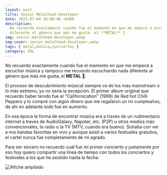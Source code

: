```yaml
---
layout: post
title: Senior Metalhead Developer
date: 2025-07-04 10:00:00 +0300
description:
  No recuerdo exactamente cuando fue el momento en que me empecé a escuchar música y tampoco me recuerdo escuchando nada
  diferente al género que más me gusta, el **METAL** 🤘
img: senior-metalhead-developer.webp
img-cover: senior-metalhead-developer.webp
tags: [ metal,música,conciertos ]
category: IRL
---
```


No recuerdo exactamente cuando fue el momento en que me empecé a escuchar música y tampoco me recuerdo escuchando nada
diferente al género que más me gusta, el **METAL** 🤘.

El proceso de descubrimiento músical siempre va de los más mainstream o lo más extremo, yo no sería la excepción. El
primer album original que recuerdo haber tenido fue el "Californication" (1999) de Red hot Chilli Peppers y lo compré
con algún dinero que me regalaron un mi cumpleaños, de ahi en adelante todo fue en aumento.

En esa época la forma de encontrar música era a través de un rudimentario internet a traves de AudioGalaxy, Napster,
etc. (P2P) u otros medios más convencionales, la radio o la TV (MTV, cuando era bueno). Soñaba con ver a mis bandas
favoritas en vivo y aunque asistí a varios festivales gratuitos, el cartel nunca fue completamente de mi agrado.

Para ser sincero no recuerdo cuál fue mi primer concierto y justamente por eso hoy quiero compartir una línea de tiempo
con todos los conciertos y festivales a los que he asistido hasta la fecha:

<div class="timeline" id="timeline"></div>

<script>
  const events = [
    {
      name: "Rock Fest Barcelona 2025",
      startDate: new Date("2025-06-26T00:00:00"),
      endDate: new Date("2025-06-29T00:00:00"),
      image: "/assets/images/blog/senior-metalhead-developer/20250626-rock-fest-barcelona.webp",
      type: "festival",
    },    
    {
      name: "Eluveitie + Amorphis + Dark Tranquility + Nailed To Obscurity",
      startDate: new Date("2022-11-17T15:30:00"),
      image: "/assets/images/blog/senior-metalhead-developer/20221117-eluveitie-amorphis.jpg",
      type: "concert",
    },
    {
      name: "Saurom",
      startDate: new Date("2023-10-07T10:00:00"),
      image: "/assets/images/blog/senior-metalhead-developer/20231007-saurom.jpg",
      type: "concert",
    },
    {
      name: "Tierra Santa",
      startDate: new Date("2025-04-12T00:00:00"),
      image: "/assets/images/blog/senior-metalhead-developer/20250412-tierra-santa.webp",
      type: "concert",
    },
    {
      name: "Tierra Santa",
      startDate: new Date("2013-03-15T00:00:00"),
      image: "/assets/images/blog/senior-metalhead-developer/20130315-tierra-santa.jpg",
      type: "concert",
    },
    {
      name: "Gigatron",
      startDate: new Date("2017-06-02T00:00:00"),
      image: "/assets/images/blog/senior-metalhead-developer/20170602-gigatron.jpg",
      type: "concert",
    },
    {
      name: "Gigatron",
      startDate: new Date("2015-05-08T00:00:00"),
      image: "/assets/images/blog/senior-metalhead-developer/20150508-gigatron.webp",
      type: "concert",
    },
    {
      name: "Korpiklaani + Chanquen + Hordethor + Hishatana",
      startDate: new Date("2010-03-07T00:00:00"),
      image: "/assets/images/blog/senior-metalhead-developer/20100307-korpiklaani.jpg",
      type: "concert",
    },
    {
      name: "Cannibal Corpse",
      startDate: new Date("2010-03-07T00:00:00"),
      image: "/assets/images/blog/senior-metalhead-developer/20100217-cannibal-corpse.jpg",
      type: "concert",
    },
    {
      name: "Rhapsody + Beast In Black + Scarlet Aura",
      startDate: new Date("2018-03-18T00:00:00"),
      image: "/assets/images/blog/senior-metalhead-developer/20180320-rhapsody.jpg",
      type: "concert",
    },
    {
      name: "Powerwolf + Beast In Black + Serenity",
      startDate: new Date("2016-04-03T00:00:00"),
      image: "/assets/images/blog/senior-metalhead-developer/20160403-powerwolf.webp",
      type: "concert",
    },
    {
      name: "Sabaton + Apocalyptica + Amaranthe",
      startDate: new Date("2020-02-04T00:00:00"),
      image: "/assets/images/blog/senior-metalhead-developer/20200204-sabaton.jpg",
      type: "concert",
    },
    {
      name: "Therion + Imperial Age",
      startDate: new Date("2018-02-25T00:00:00"),
      image: "/assets/images/blog/senior-metalhead-developer/20180225-therion.jpg",
      type: "concert",
    },
    {
      name: "Iron Maiden",
      startDate: new Date("2009-03-07T00:00:00"),
      image: "/assets/images/blog/senior-metalhead-developer/20090307-ironmaiden.jpg",
      type: "concert",
    },
    {
      name: "Kiss",
      startDate: new Date("2009-04-11T00:00:00"),
      image: "/assets/images/blog/senior-metalhead-developer/20090411-kiss.jpeg",
      type: "concert",
    },
    {
      name: "Metallica",
      startDate: new Date("2010-03-10T00:00:00"),
      image: "/assets/images/blog/senior-metalhead-developer/20100310-metallica.jpg",
      type: "concert",
    },
    {
      name: "Dark Tranquillity",
      startDate: new Date("2005-05-19T00:00:00"),
      image: "/assets/images/blog/senior-metalhead-developer/20050519_dark-tranquillity.jpg",
      type: "concert",
    },
    {
      name: "Therion",
      startDate: new Date("2004-08-22T00:00:00"),
      image: "/assets/images/blog/senior-metalhead-developer/20040722-therion.jpg",
      type: "concert",
    },
    {
      name: "Therion",
      startDate: new Date("2010-10-09T00:00:00"),
      image: "/assets/images/blog/senior-metalhead-developer/20101009-therion.webp",
      type: "concert",
    },
    {
      name: "Lacrimosa",
      startDate: new Date("2010-10-07T00:00:00"),
      image: "/assets/images/blog/senior-metalhead-developer/20101007-lacrimosa.jpg",
      type: "concert",
    },
    {
      name: "Nightwish",
      startDate: new Date("2004-12-08T00:00:00"),
      image: "/assets/images/blog/senior-metalhead-developer/20041208-nightwish.jpg",
      type: "concert",
    },
    {
      name: "Lacuna Coil",
      startDate: new Date("2010-06-12T00:00:00"),
      image: "/assets/images/blog/senior-metalhead-developer/20100612-lacuna-coil.jpg",
      type: "concert",
    },
    {
      name: "Angra",
      startDate: new Date("2010-05-16T00:00:00"),
      image: "/assets/images/blog/senior-metalhead-developer/20100516-angra.jpg",
      type: "concert",
    },
    {
      name: "Angra",
      startDate: new Date("2005-09-25T00:00:00"),
      image: "/assets/images/blog/senior-metalhead-developer/20050925-angra.jpg",
      type: "concert",
    },
    {
      name: "Metallica + Ghost",
      startDate: new Date("2019-05-05T00:00:00"),
      image: "/assets/images/blog/senior-metalhead-developer/20190505-metallica.webp",
      type: "concert",
    },
    {
      name: "Epica",
      startDate: new Date("2008-09-13T00:00:00"),
      image: "/assets/images/blog/senior-metalhead-developer/20080913-epica.jpg",
      type: "concert",
    },
    {
      name: "Stratovarius + Amaranthe + Seven Kingdoms",
      startDate: new Date("2013-04-05T00:00:00"),
      image: "/assets/images/blog/senior-metalhead-developer/20130405-stratovariuos.jpg",
      type: "concert",
    },
    {
      name: "Children of Bodom + Decapitated + Medeia",
      startDate: new Date("2013-10-26T00:00:00"),
      image: "/assets/images/blog/senior-metalhead-developer/20131026-children-of-bodom.jpg",
      type: "concert",
    },
    {
      name: "God Save The Queen",
      startDate: new Date("2014-10-24T00:00:00"),
      image: "/assets/images/blog/senior-metalhead-developer/20141024-god-save-the-queen.jpg",
      type: "concert",
    },
    {
      name: "Tierra Santa",
      startDate: new Date("2014-12-27T00:00:00"),
      image: "/assets/images/blog/senior-metalhead-developer/20141227-tierra-santa.webp",
      type: "concert",
    },
    {
      name: "Avantasia",
      startDate: new Date("2016-03-11T00:00:00"),
      image: "/assets/images/blog/senior-metalhead-developer/20160311_avantasia.jpg",
      type: "concert",
    },
    {
      name: "Rhapsody",
      startDate: new Date("2001-07-22T00:00:00"),
      image: "/assets/images/blog/senior-metalhead-developer/20010722-rhapsody.jpg",
      type: "concert",
    },
    {
      name: "Amon Amarth",
      startDate: new Date("2009-05-14T00:00:00"),
      image: "/assets/images/blog/senior-metalhead-developer/20090514-amon-amarth.jpg",
      type: "concert",
    },
    {
      name: "Kamelot + Xandria + Triosphere + Blackguard",
      startDate: new Date("2012-11-11T00:00:00"),
      image: "/assets/images/blog/senior-metalhead-developer/20121111-kamelot.jpg",
      type: "concert",
    },
    {
      name: "Helloween + Gammaray + Shadowside",
      startDate: new Date("2013-02-28T00:00:00"),
      image: "/assets/images/blog/senior-metalhead-developer/20130228-helloween.jpg",
      type: "concert",
    },
    {
      name: "Dark Moor + Sinheresy + Mindfeeder + Menzia",
      startDate: new Date("2014-02-21T00:00:00"),
      image: "/assets/images/blog/senior-metalhead-developer/20140221-dark-moor.webp",
      type: "concert",
    },
    {
      name: "Dragonforce",
      startDate: new Date("2009-05-19T00:00:00"),
      image: "/assets/images/blog/senior-metalhead-developer/20090519-dragonforce.jpg",
      type: "concert",
    },
    {
      name: "Judas Priest",
      startDate: new Date("2008-11-03T00:00:00"),
      image: "/assets/images/blog/senior-metalhead-developer/20081103-judas-priest.jpg",
      type: "concert",
    },
    {
      name: "Belphegor + God Dethroned + Elexorien",
      startDate: new Date("2009-09-20T00:00:00"),
      image: "/assets/images/blog/senior-metalhead-developer/20090920-belphegor.jpg",
      type: "concert",
    },
    {
      name: "Testament",
      startDate: new Date("2008-05-25T00:00:00"),
      image: "/assets/images/blog/senior-metalhead-developer/20080525-testament.jpg",
      type: "concert",
    },
    {
      name: "Iron Maiden",
      startDate: new Date("2008-02-28T00:00:00"),
      image: "/assets/images/blog/senior-metalhead-developer/20080228-iron-maiden.webp",
      type: "concert",
    },
    {
      name: "Kreator + Exodus",
      startDate: new Date("2009-10-11T00:00:00"),
      image: "/assets/images/blog/senior-metalhead-developer/20091011-kreator.jpg",
      type: "concert",
    },
    {
      name: "Mägo de Oz + Rata Blanca + Kraken",
      startDate: new Date("2009-10-11T00:00:00"),
      image: "/assets/images/blog/senior-metalhead-developer/20041128-mago-de-oz.jpg",
      type: "concert",
    },
    {
      name: "Mägo de Oz",
      startDate: new Date("2009-06-15T00:00:00"),
      image: "/assets/images/blog/senior-metalhead-developer/image-not-found.jpg",
      type: "concert",
    },
    {
      name: "Bunbury",
      startDate: new Date("2012-03-16T00:00:00"),
      image: "/assets/images/blog/senior-metalhead-developer/20120316-bunbury.jpg",
      type: "concert",
    },
    {
      name: "Wacken Open Air 2015",
      startDate: new Date("2015-07-30T00:00:00"),
      endDate: new Date("2015-08-01T00:00:00"),
      image: "/assets/images/blog/senior-metalhead-developer/20150730-wacken.jpg",
      type: "festival",
    },
    {
      name: "Rock Fest Barcelona 2014",
      startDate: new Date("2014-07-04T00:00:00"),
      endDate: new Date("2014-07-05T00:00:00"),
      image: "/assets/images/blog/senior-metalhead-developer/20140704-rock-fest-barcelona.webp",
      type: "festival",
    },
    {
      name: "Rock Fest Barcelona 2015",
      startDate: new Date("2015-07-23T00:00:00"),
      endDate: new Date("2015-07-25T00:00:00"),
      image: "/assets/images/blog/senior-metalhead-developer/20150723-rock-fest-barcelona.webp",
      type: "festival",
    },
    {
      name: "Rock Fest Barcelona 2016",
      startDate: new Date("2016-07-15T00:00:00"),
      endDate: new Date("2016-07-17T00:00:00"),
      image: "/assets/images/blog/senior-metalhead-developer/20160715-rock-fest-barcelona.webp",
      type: "festival",
    },
    {
      name: "Rock Fest Barcelona 2017",
      startDate: new Date("2017-06-30T00:00:00"),
      endDate: new Date("2017-07-02T00:00:00"),
      image: "/assets/images/blog/senior-metalhead-developer/20170630-rock-fest-barcelona.webp",
      type: "festival",
    },
    {
      name: "Rock Fest Barcelona 2018",
      startDate: new Date("2018-07-05T00:00:00"),
      endDate: new Date("2018-07-07T00:00:00"),
      image: "/assets/images/blog/senior-metalhead-developer/20180705-rock-fest-barcelona.webp",
      type: "festival",
    },
    {
      name: "Rock Fest Barcelona 2022",
      startDate: new Date("2022-06-30T00:00:00"),
      endDate: new Date("2022-07-02T00:00:00"),
      image: "/assets/images/blog/senior-metalhead-developer/20220630-rock-fest-barcelona.webp",
      type: "festival",
    },
    {
      name: "Rock Fest Barcelona 2024",
      startDate: new Date("2024-07-07T00:00:00"),
      image: "/assets/images/blog/senior-metalhead-developer/20240707-rock-fest-barcelona.webp",
      type: "festival",
    },
    {
      name: "Sonisphere",
      startDate: new Date("2013-06-01T00:00:00"),
      image: "/assets/images/blog/senior-metalhead-developer/20130601-sonisphere.webp",
      type: "festival",
    },
    {
      name: "Leyendas del Rock 2013",
      startDate: new Date("2013-08-08T00:00:00"),
      endDate: new Date("2013-08-10T00:00:00"),
      image: "/assets/images/blog/senior-metalhead-developer/20130808-leyendas-del-rock.png",
      type: "festival",
    },
    {
      name: "Leyendas del Rock 2015",
      startDate: new Date("2015-08-05T00:00:00"),
      endDate: new Date("2015-08-08T00:00:00"),
      image: "/assets/images/blog/senior-metalhead-developer/20150805-leyendas-del-rock.jpg",
      type: "festival",
    },
    {
      name: "Leyendas del Rock 2016",
      startDate: new Date("2016-08-10T00:00:00"),
      endDate: new Date("2016-08-13T00:00:00"),
      image: "/assets/images/blog/senior-metalhead-developer/20160810-leyendas-del-rock.jpg",
      type: "festival",
    },
    {
      name: "Leyendas del Rock 2017",
      startDate: new Date("2017-08-09T00:00:00"),
      endDate: new Date("2017-08-12T00:00:00"),
      image: "/assets/images/blog/senior-metalhead-developer/20170809-leyendas-del-rock.jpg",
      type: "festival",
    },
    {
      name: "Leyendas del Rock 2018",
      startDate: new Date("2018-08-08T00:00:00"),
      endDate: new Date("2018-08-11T00:00:00"),
      image: "/assets/images/blog/senior-metalhead-developer/20180808-leyendas-del-rock.jpg",
      type: "festival",
    },
    {
      name: "Leyendas del Rock 2022",
      startDate: new Date("2022-08-03T00:00:00"),
      endDate: new Date("2022-08-06T00:00:00"),
      image: "/assets/images/blog/senior-metalhead-developer/20220803-leyendas-del-rock.jpg",
      type: "festival",
    },
    {
      name: "Leyendas del Rock 2024",
      startDate: new Date("2024-08-07T00:00:00"),
      endDate: new Date("2024-08-10T00:00:00"),
      image: "/assets/images/blog/senior-metalhead-developer/20240807-leyendas-del-rock.jpg",
      type: "festival",
    },
    {
      name: "Hellfest 2016",
      startDate: new Date("2016-06-20T00:00:00"),
      endDate: new Date("2016-06-22T00:00:00"),
      image: "/assets/images/blog/senior-metalhead-developer/20140620-hellfest.jpg",
      type: "festival",
    },
    {
      name: "Metaldays 2013",
      startDate: new Date("2013-07-21T00:00:00"),
      endDate: new Date("2013-07-27T00:00:00"),
      image: "/assets/images/blog/senior-metalhead-developer/20130721-metaldays.webp",
      type: "festival",
    },
    {
      name: "Rock al Parque 2011",
      startDate: new Date("2011-06-01T00:00:00"),
      endDate: new Date("2011-06-04T00:00:00"),
      image: "/assets/images/blog/senior-metalhead-developer/20110601-rock-al-parque.jpg",
      type: "festival",
    },
    {
      name: "Rock al Parque 2010",
      startDate: new Date("2010-07-03T00:00:00"),
      endDate: new Date("2010-07-05T00:00:00"),
      image: "/assets/images/blog/senior-metalhead-developer/20100703-rock-al-parque.jpg",
      type: "festival",
    },
    {
      name: "Rock al Parque 2009",
      startDate: new Date("2009-06-27T00:00:00"),
      endDate: new Date("2009-06-29T00:00:00"),
      image: "/assets/images/blog/senior-metalhead-developer/20090627-rock-al-parque.jpg",
      type: "festival",
    },
    {
      name: "Rock al Parque 2008",
      startDate: new Date("2008-11-01T00:00:00"),
      endDate: new Date("2008-11-03T00:00:00"),
      image: "/assets/images/blog/senior-metalhead-developer/20081101-rock-al-parque.jpg",
      type: "festival",
    },
    {
      name: "Rock al Parque 2006",
      startDate: new Date("2006-10-14T00:00:00"),
      endDate: new Date("2006-10-16T00:00:00"),
      image: "/assets/images/blog/senior-metalhead-developer/20061014-rock-al-parque.jpg",
      type: "festival",
    },
    {
      name: "Rock al Parque 2005",
      startDate: new Date("2005-10-15T00:00:00"),
      endDate: new Date("2005-10-17T00:00:00"),
      image: "/assets/images/blog/senior-metalhead-developer/20051015-rock-al-parque.jpg",
      type: "festival",
    },
    {
      name: "Rock al Parque 2004",
      startDate: new Date("2004-10-30T00:00:00"),
      endDate: new Date("2004-11-01T00:00:00"),
      image: "/assets/images/blog/senior-metalhead-developer/20041030-rock-al-parque.jpg",
      type: "festival",
    },
    {
      name: "Nargaroth",
      startDate: new Date("2009-04-26T00:00:00"),
      image: "/assets/images/blog/senior-metalhead-developer/20090426-nargaroth.jpg",
      type: "concert",
    },
    {
      name: "Congregation Fest 3",
      startDate: new Date("2010-05-22T00:00:00"),
      image: "/assets/images/blog/senior-metalhead-developer/20100522-congregation-fest-3.jpeg",
      type: "festival",
    },
    {
      name: "Metalmania Colombia 2007",
      startDate: new Date("2007-06-30T00:00:00"),
      endDate: new Date("2007-07-01T00:00:00"),
      image: "/assets/images/blog/senior-metalhead-developer/20070630-metalmania.jpg",
      type: "festival",
    },
    {
      name: "Evocación A Símbolos del Rock Nacional",
      startDate: new Date("2006-11-19T00:00:00"),
      image: "/assets/images/blog/senior-metalhead-developer/20061119-evocacion.jpg",
      type: "festival",
    },
    {
      name: "After Forever",
      startDate: new Date("2005-07-06T00:00:00"),
      image: "/assets/images/blog/senior-metalhead-developer/20050706-after-forever.jpg",
      type: "concert",
    },
    {
      name: "Destruction",
      startDate: new Date("2006-04-14T00:00:00"),
      image: "/assets/images/blog/senior-metalhead-developer/20060414-destruction.jpg",
      type: "concert",
    },
    {
      name: "Rata Blanca + Krönös",
      startDate: new Date("2004-07-31T00:00:00"),
      image: "/assets/images/blog/senior-metalhead-developer/20040731-rata-blanca.jpg",
      type: "concert",
    },
    {
      name: "Tierra Santa",
      startDate: new Date("2024-01-19T00:00:00"),
      image: "/assets/images/blog/senior-metalhead-developer/20240112-tierra-santa.jpg",
      type: "concert",
    },
    {
      name: "Rafael Bittencourt",
      startDate: new Date("2008-12-06T00:00:00"),
      image: "/assets/images/blog/senior-metalhead-developer/image-not-found.jpg",
      type: "concert",
    },
    {
      name: "Metalmania Colombia 2006",
      startDate: new Date("2006-06-24T00:00:00"),
      endDate: new Date("2006-06-25T00:00:00"),
      image: "/assets/images/blog/senior-metalhead-developer/image-not-found.jpg",
      type: "festival",
    },
    {
      name: "Dark Tranquillity",
      startDate: new Date("2008-06-16T00:00:00"),
      image: "/assets/images/blog/senior-metalhead-developer/20080616-dark-tranquillity.jpg",
      type: "concert",
    },
    {
      name: "The Offspring",
      startDate: new Date("2004-10-29T00:00:00"),
      image: "/assets/images/blog/senior-metalhead-developer/20041029-the-offspring.jpg",
      type: "concert",
    },
    {
      name: "Magö de Oz",
      startDate: new Date("2004-03-21T00:00:00"),
      image: "/assets/images/blog/senior-metalhead-developer/image-not-found.jpg",
      type: "concert",
    },
    {
      name: "Avalanch",
      startDate: new Date("2010-08-15T00:00:00"),
      image: "/assets/images/blog/senior-metalhead-developer/20100815-avalanch.jpg",
      type: "concert",
    },
    {
      name: "Sagar Fest",
      startDate: new Date("2009-12-04T00:00:00"),
      image: "/assets/images/blog/senior-metalhead-developer/20091204-sagarfest.jpg",
      type: "festival",
    },
    {
      name: "Inquisition",
      startDate: new Date("2009-07-13T00:00:00"),
      image: "/assets/images/blog/senior-metalhead-developer/20090713-inquisition.jpg",
      type: "festival",
    },
    {
      name: "Arch Enemy + Neurosis + Desecrate + AngerShield",
      startDate: new Date("2009-04-30T00:00:00"),
      image: "/assets/images/blog/senior-metalhead-developer/20090430-arch-enemy.jpg",
      type: "festival",
    }
  ].sort((a, b) => new Date(a.startDate) - new Date(b.startDate));

function formatDateYMD(date) {
    const y = date.getFullYear();
    const m = String(date.getMonth() + 1).padStart(2, '0');
    const d = String(date.getDate()).padStart(2, '0');
    return `${y}-${m}-${d}`;
}

const timeline = document.getElementById("timeline");

events.forEach(event => {
    const el = document.createElement("div");
    el.className = "event " + event.type;
    let dateDisplay = formatDateYMD(event.startDate);

    if (event.type === "festival" && event.endDate) {
        dateDisplay = `${formatDateYMD(event.startDate)} - ${formatDateYMD(event.endDate)}`;
    }
    
    el.innerHTML = `
      <div class="event-content">
        <img loading="lazy" class="expandible" src="${event.image}" alt="${event.name}">
        <div class="event-details">
          <h3>${event.name}</h3>
          <time>${dateDisplay}</time>
        </div>
      </div>
    `;
    timeline.appendChild(el);
});
</script>




<script type="text/javascript">

document.addEventListener("DOMContentLoaded", function () {
  
 const modal = document.getElementById("modal");
const modalImg = document.getElementById("modal-img");

  // Al hacer click en cualquier imagen con clase "expandible"
  document.addEventListener("click", function(e) {
    if (e.target.classList.contains("expandible")) {
      modalImg.src = e.target.src;
      modal.classList.add("show");
    } else if (e.target === modal) {
      modal.classList.remove("show");
    }
  });

  // Cerrar con tecla ESC
  document.addEventListener("keydown", function(e) {
    if (e.key === "Escape") {
      modal.classList.remove("show");
    }
  });

  });

function formatDateToYMD(date) {
  const year = date.getFullYear();
  const month = String(date.getMonth() + 1).padStart(2, '0'); // Mes comienza en 0
  const day = String(date.getDate()).padStart(2, '0');

  return `${year}-${month}-${day}`;
}

</script>

<div class="image-modal" id="modal">
  <img id="modal-img" src="" alt="Afiche ampliado">
</div>